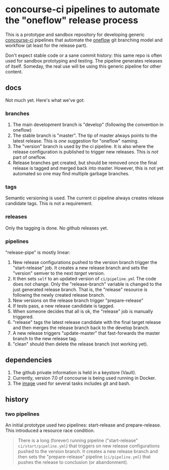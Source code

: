 # concourse-ci pipelines to automate the "oneflow" release process

This is a prototype and sandbox repository for developing generic
[concourse-ci](https://concourse-ci.org/) pipelines that automate
the [oneflow](https://www.endoflineblog.com/oneflow-a-git-branching-model-and-workflow)
git branching model and workflow (at least for the release part).

Don't expect stable code or a sane commit history: this same repo is often
used for sandbox prototyping and testing.  The pipeline generates releases
of itself.  Someday, the real use will be using this generic pipeline for
other content.

## docs

Not much yet.  Here's what we've got:

### branches

1.  The main development branch is "develop" (following the convention in oneflow)
2.  The stable branch is "master".  The tip of master always points to the
latest release. This is *one* suggestion for "oneflow" naming.
3.  The "version" branch is used by the ci pipeline.  It is also where the
release configuration is published to trigger new releases.  This is *not* part
of oneflow.
4.  Release branches get created, but should be removed once the final release
is tagged and merged back into master.  However, this is not yet automated so
one may find multiple garbage branches.

### tags

Semantic versioning is used. The current ci pipeline always creates release
candidate tags.  This is not a requirement.

### releases

Only the tagging is done.  No github releases yet.

### pipelines

"release-pipe" is mostly linear:

1.  New release configurations pushed to the version branch trigger the "start-release" job.
It creates a new release branch and sets the "version" semver to the next *target* version.
2.  It then sets `self` to an updated version of `ci/pipeline.yml`  The code does not change.
Only the "release-branch" variable is changed to the just generated release branch.  That is,
the "release" resource is following the newly created release branch.
3.  New versions on the release branch trigger "prepare-release"
4.  If tests pass, a new release candidate is tagged.
5.  When someone decides that all is ok, the "release" job is manually triggered.
6.  "release" tags the latest release candidate with the final target release and then merges
the release branch back to the develop branch.
7.  A new release triggers "update-master" that fast-forwards the master branch
to the new release tag.
8.  "clean" should then delete the release branch (not working yet).

## dependencies

1.  The github private information is held in a keystore (Vault).
2.  Currently, version 7.0 of concourse is being used running in Docker.
3.  The [image](https://github.com/ranger6/alpine-extras) used for
several tasks includes git and bash.

## history

### two pipelines

An initial prototype used two pipelines: start-release and prepare-release.  This
introduced a resource race condition.

> There is a long (forever) running pipeline ("start-release" `ci/start/pipeline.yml`) that triggers on new release configurations pushed to the version branch.  It creates a new release branch and then sets the "prepare-release" pipeline (`ci/pipeline.yml`) that pushes the release to conclusion (or abandonment).
